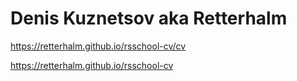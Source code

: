 # Denis Kuznetsov aka Retterhalm


 https://retterhalm.github.io/rsschool-cv/cv


 https://retterhalm.github.io/rsschool-cv



